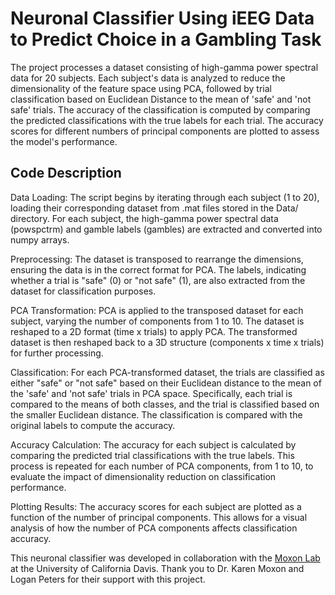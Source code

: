# Neuronal Classifier Using iEEG Data to Predict Choice in a Gambling Task

The project processes a dataset consisting of high-gamma power spectral data for 20 subjects. Each subject's data is analyzed to reduce the dimensionality of the feature space using PCA, followed by trial classification based on Euclidean Distance to the mean of 'safe' and 'not safe' trials. The accuracy of the classification is computed by comparing the predicted classifications with the true labels for each trial. The accuracy scores for different numbers of principal components are plotted to assess the model's performance.

## Code Description

Data Loading: The script begins by iterating through each subject (1 to 20), loading their corresponding dataset from .mat files stored in the Data/ directory. For each subject, the high-gamma power spectral data (powspctrm) and gamble labels (gambles) are extracted and converted into numpy arrays.

Preprocessing: The dataset is transposed to rearrange the dimensions, ensuring the data is in the correct format for PCA. The labels, indicating whether a trial is "safe" (0) or "not safe" (1), are also extracted from the dataset for classification purposes.

PCA Transformation: PCA is applied to the transposed dataset for each subject, varying the number of components from 1 to 10. The dataset is reshaped to a 2D format (time x trials) to apply PCA. The transformed dataset is then reshaped back to a 3D structure (components x time x trials) for further processing.

Classification: For each PCA-transformed dataset, the trials are classified as either "safe" or "not safe" based on their Euclidean distance to the mean of the 'safe' and 'not safe' trials in PCA space. Specifically, each trial is compared to the means of both classes, and the trial is classified based on the smaller Euclidean distance. The classification is compared with the original labels to compute the accuracy.

Accuracy Calculation: The accuracy for each subject is calculated by comparing the predicted trial classifications with the true labels. This process is repeated for each number of PCA components, from 1 to 10, to evaluate the impact of dimensionality reduction on classification performance.

Plotting Results: The accuracy scores for each subject are plotted as a function of the number of principal components. This allows for a visual analysis of how the number of PCA components affects classification accuracy.


This neuronal classifier was developed in collaboration with the [Moxon Lab](https://moxonlab.bme.ucdavis.edu/) at the University of California Davis. Thank you to Dr. Karen Moxon and Logan Peters for their support with this project.
